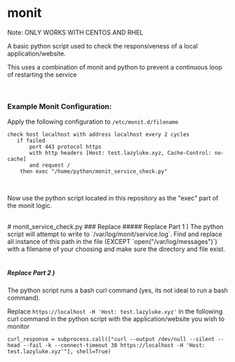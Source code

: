 # monit

Note: ONLY WORKS WITH CENTOS AND RHEL



A basic python script used to check the responsiveness of a local application/website. 
<br />

This uses a combination of monit and python to prevent a continuous loop of restarting the service
<br />

<br />


### Example Monit Configuration:
Apply the following configuration to `/etc/monit.d/filename`
```
check host localhost with address localhost every 2 cycles
   if failed
       port 443 protocol https
       with http headers [Host: test.lazyluke.xyz, Cache-Control: no-cache]
       and request /
    then exec "/home/python/monit_service_check.py"
```
 <br />
 
 Now use the python script located in this repository as the "exec" part of the monit logic.
<br />
 
<br />
# monit_service_check.py
### Replace
##### Replace Part 1 )
The python script will attempt to write to `/var/log/monit/service.log`. Find and replace all instance of this path in the file (EXCEPT `open("/var/log/messages")`) with a filename of your choosing and make sure the directory and file exist. 
<br />

<br />


##### Replace Part 2 )
The python script runs a bash curl command (yes, its not ideal to run a bash command). 
<br />


Replace `https://localhost -H 'Host: test.lazyluke.xyz'` in the following curl command in the python script with the application/website you wish to monitor
<br />


 
```
curl_response = subprocess.call(["curl --output /dev/null --silent --head --fail -k --connect-timeout 30 https://localhost -H 'Host: test.lazyluke.xyz'"], shell=True)
```
